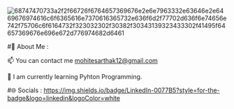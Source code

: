 ![68747470733a2f2f66726f6764657369676e2e6e7963332e63646e2e6469676974616c6f6365616e7370616365732e636f6d2f77702d636f6e74656e742f75706c6f6164732f323032302f30382f30343139323433302f41495f64657369676e696e672d776974682d6461](https://github.com/HeisenbergS10/SarthakMohite/assets/140320945/892eae33-7837-4aa3-9cdf-b55a8bba1371)


#💫 About Me :

📫 You can contact me mohitesarthak12@gmail.com

🌱 I am currently learning Pyhton Programming.


#🌐 Socials :
https://img.shields.io/badge/LinkedIn-0077B5?style=for-the-badge&logo=linkedin&logoColor=white
